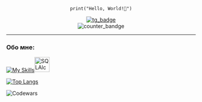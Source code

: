<p align=center>
  <code>print("Hello, World!👋")</code>
</p>

<div id="badges" align="center">
  <a href="https://t.me/yngcrdnl">
    <img src="https://img.shields.io/badge/telegram-blue?style=flat-square=telegram&logo=telegram" alt="tg_badge">
  </a>
</div>
  
<div id="view_counter" align="center">
  <img src="https://komarev.com/ghpvc/?username=karr0ll&color=lightgrey&style=flat" alt="counter_bandge">
</div>

***
### Обо мне:
[![My Skills](https://skillicons.dev/icons?i=py,flask,sqlite,postgres,postman,django,bootstrap,redis)](https://skillicons.dev)<img src="https://cdn.jsdelivr.net/gh/devicons/devicon/icons/sqlalchemy/sqlalchemy-original.svg" title="SQLAlchemy" alt="SQLAlchemy" width="40" height="40">

  
[![Top Langs](https://github-readme-stats.vercel.app/api/top-langs/?username=karr0ll)](https://github.com/anuraghazra/github-readme-stats)

![Codewars](https://github.r2v.ch/codewars?user=karr0ll)
